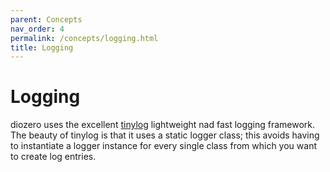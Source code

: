 ```yaml
---
parent: Concepts
nav_order: 4
permalink: /concepts/logging.html
title: Logging
---
```


# Logging

diozero uses the excellent [tinylog](https://tinylog.org/v2/) lightweight nad fast logging framework.
The beauty of tinylog is that it uses a static logger class; this avoids having to instantiate a
logger instance for every single class from which you want to create log entries.
